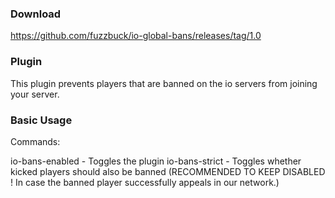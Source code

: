 ### Download
https://github.com/fuzzbuck/io-global-bans/releases/tag/1.0

### Plugin

This plugin prevents players that are banned on the io servers from joining your server.

### Basic Usage
Commands:

io-bans-enabled - Toggles the plugin
io-bans-strict  - Toggles whether kicked players should also be banned (RECOMMENDED TO KEEP DISABLED ! In case the banned player successfully appeals in our network.)
